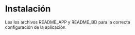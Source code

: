# Instalación

Lea los archivos README_APP y README_BD para la correcta configuración de la aplicación.
